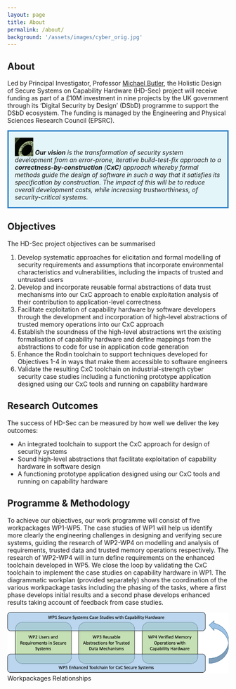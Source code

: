 ```yaml
---
layout: page
title: About
permalink: /about/
background: '/assets/images/cyber_orig.jpg'
---
```

## About
Led by Principal Investigator, Professor [Michael Butler](https://www.ecs.soton.ac.uk/people/mbutler), the Holistic Design of Secure 
Systems on Capability Hardware (HD-Sec) project will receive funding as part of a £10M 
investment in nine projects by the UK government through its ‘Digital Security by Design’ (DSbD)
programme to support the DSbD ecosystem.
The funding is managed by the Engineering and Physical Sciences Research Council (EPSRC).

<p style="border:3px; border-style:solid; border-color:#287EC7; padding: 1em; background-color:#E4F5FA">
<img src="/assets/images/vision.jpg" alt="vision" width="42" height="42" style="vertical-align:bottom">
<i><b>Our vision</b> is the transformation of security system development from an error-prone, 
iterative build-test-fix approach to a <b>correctness-by-construction</b> (<b>CxC</b>) approach whereby 
formal methods guide the design of software in such a way that it satisfies its
specification by construction. The impact of this will be to reduce overall
development costs, while increasing trustworthiness, of security-critical systems.</i></p>

## Objectives
The HD-Sec project objectives can be summarised
1.	Develop systematic approaches for elicitation and formal modelling of security requirements and assumptions that incorporate environmental characteristics and vulnerabilities, including the impacts of trusted and untrusted users
2.	Develop and incorporate reusable formal abstractions of data trust mechanisms into our CxC approach to enable exploitation analysis of their contribution to application-level correctness
3.	Facilitate exploitation of capability hardware by software developers through the development and incorporation of high-level abstractions of trusted memory operations into our CxC approach
4.	Establish the soundness of the high-level abstractions wrt the existing formalisation of capability hardware and define mappings from the abstractions to code for use in application code generation
5.	Enhance the Rodin toolchain to support techniques developed for Objectives 1-4 in ways that make them accessible to software engineers
6.	Validate the resulting CxC toolchain on industrial-strength cyber security case studies including a functioning prototype application designed using our CxC tools and running on capability hardware

## Research Outcomes 
The success of HD-Sec can be measured by how well we deliver the key outcomes:
* An integrated toolchain to support the CxC approach for design of security systems
* Sound high-level abstractions that facilitate exploitation of capability hardware in software design
* A functioning prototype application designed using our CxC tools and running on capability hardware 

## Programme & Methodology 
To achieve our objectives, our work programme will consist of five workpackages WP1-WP5. 
The case studies of WP1 will help us identify more clearly the engineering challenges in designing and verifying secure systems, 
guiding the research of WP2-WP4 on modelling and analysis of requirements, trusted data and trusted memory operations respectively. 
The research of WP2-WP4 will in turn define requirements on the enhanced toolchain developed in WP5. 
We close the loop by validating the CxC toolchain to implement the case studies on capability hardware in WP1. The diagrammatic workplan (provided separately) 
shows the coordination of the various workpackage tasks including the phasing of the tasks, 
where a first phase develops initial results and a second phase develops enhanced results taking account of feedback from case studies.

![workpackages](/assets/images/workpackages.jpg "Workpackages Relationships")
<span class="caption text-muted">Workpackages Relationships</span>